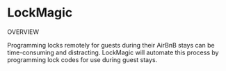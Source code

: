 # LockMagic

OVERVIEW

Programming locks remotely for guests during their AirBnB stays can be time-consuming and distracting.  LockMagic will automate this process by programming lock codes for use during guest stays.
